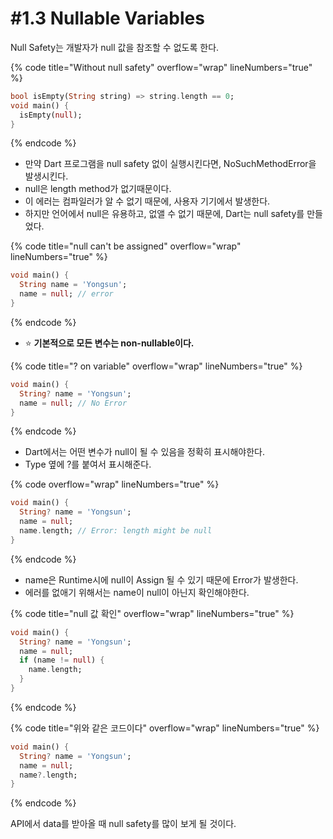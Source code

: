 # #1.3 Nullable Variables

Null Safety는 개발자가 null 값을 참조할 수 없도록 한다.

{% code title="Without null safety" overflow="wrap" lineNumbers="true" %}
```dart
bool isEmpty(String string) => string.length == 0;
void main() {
  isEmpty(null);
}
```
{% endcode %}

* 만약 Dart 프로그램을 null safety 없이 실행시킨다면, NoSuchMethodError을 발생시킨다.
* null은 length method가 없기때문이다.
* 이 에러는 컴파일러가 알 수 없기 때문에, 사용자 기기에서 발생한다.
* 하지만 언어에서 null은 유용하고, 없앨 수 없기 때문에, Dart는 null safety를 만들었다.

{% code title="null can't be assigned" overflow="wrap" lineNumbers="true" %}
```dart
void main() {
  String name = 'Yongsun';
  name = null; // error
}
```
{% endcode %}

* :star: **기본적으로 모든 변수는 non-nullable이다.**&#x20;

{% code title="? on variable" overflow="wrap" lineNumbers="true" %}
```dart
void main() {
  String? name = 'Yongsun';
  name = null; // No Error
}
```
{% endcode %}

* Dart에서는 어떤 변수가 null이 될 수 있음을 정확히 표시해야한다.
* Type 옆에 ?를 붙여서 표시해준다.

{% code overflow="wrap" lineNumbers="true" %}
```dart
void main() {
  String? name = 'Yongsun';
  name = null;
  name.length; // Error: length might be null
}
```
{% endcode %}

* name은 Runtime시에 null이 Assign 될 수 있기 때문에 Error가 발생한다.
* 에러를 없애기 위해서는 name이 null이 아닌지 확인해야한다.

{% code title="null 값 확인" overflow="wrap" lineNumbers="true" %}
```dart
void main() {
  String? name = 'Yongsun';
  name = null;
  if (name != null) {
    name.length;
  }
}
```
{% endcode %}

{% code title="위와 같은 코드이다" overflow="wrap" lineNumbers="true" %}
```dart
void main() {
  String? name = 'Yongsun';
  name = null;
  name?.length;
}
```
{% endcode %}

API에서 data를 받아올 때 null safety를 많이 보게 될 것이다.
